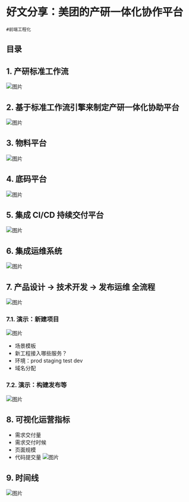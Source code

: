 
# 好文分享：美团的产研一体化协作平台


`#前端工程化` 


## 目录
<!-- toc -->
 ## 1. 产研标准工作流 

![图片](https://832-1310531898.cos.ap-beijing.myqcloud.com/999.%20Obsidian@832/files/20241215-40.png)

## 2. 基于标准工作流引擎来制定产研一体化协助平台

![图片](https://832-1310531898.cos.ap-beijing.myqcloud.com/999.%20Obsidian@832/files/20241215-41.png)

## 3. 物料平台

![图片](https://832-1310531898.cos.ap-beijing.myqcloud.com/999.%20Obsidian@832/files/20241215-42.png)

## 4. 底码平台

![图片](https://832-1310531898.cos.ap-beijing.myqcloud.com/999.%20Obsidian@832/files/20241215-43.png)

## 5. 集成 CI/CD 持续交付平台

![图片](https://832-1310531898.cos.ap-beijing.myqcloud.com/999.%20Obsidian@832/files/20241215-44.png)

## 6. 集成运维系统

![图片](https://832-1310531898.cos.ap-beijing.myqcloud.com/999.%20Obsidian@832/files/20241215-45.png)

## 7. 产品设计 → 技术开发 → 发布运维 全流程

![图片](https://832-1310531898.cos.ap-beijing.myqcloud.com/999.%20Obsidian@832/files/20241215-46.png)

### 7.1. 演示：新建项目

![图片](https://832-1310531898.cos.ap-beijing.myqcloud.com/999.%20Obsidian@832/files/20241215-47.png)

- 场景模板
- 新工程接入哪些服务？
- 环境：prod staging test dev
- 域名分配

### 7.2. 演示：构建发布等

![图片](https://832-1310531898.cos.ap-beijing.myqcloud.com/999.%20Obsidian@832/files/20241215-48.png)

## 8. 可视化运营指标

- 需求交付量
- 需求交付时候
- 页面规模
- 代码提交量
![图片](https://832-1310531898.cos.ap-beijing.myqcloud.com/999.%20Obsidian@832/files/20241215-49.png)

## 9. 时间线

![图片](https://832-1310531898.cos.ap-beijing.myqcloud.com/999.%20Obsidian@832/files/20241215-50.png)
